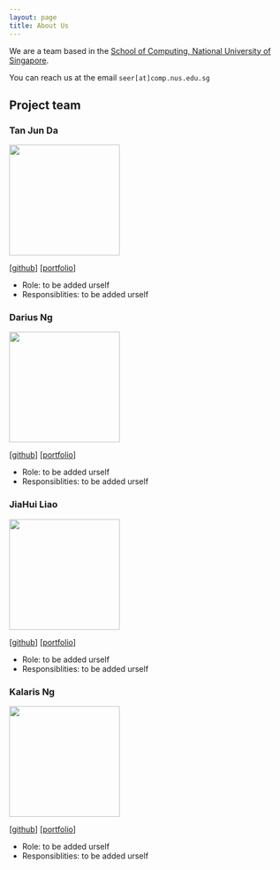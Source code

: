 ```yaml
---
layout: page
title: About Us
---
```


We are a team based in the [School of Computing, National University of Singapore](http://www.comp.nus.edu.sg).

You can reach us at the email `seer[at]comp.nus.edu.sg`

## Project team

### Tan Jun Da

<img src="images/johndoe.png" width="200px">

[[github](https://github.com/johndoe)]
[[portfolio](team/johndoe.md)]

* Role: to be added urself
* Responsiblities: to be added urself

### Darius Ng

<img src="images/johndoe.png" width="200px">

[[github](http://github.com/dfordarius)]
[[portfolio](team/dfordarius.md)]

* Role: to be added urself
* Responsiblities: to be added urself

### JiaHui Liao

<img src="images/johndoe.png" width="200px">

[[github](http://github.com/johndoe)] [[portfolio](team/johndoe.md)]

* Role: to be added urself
* Responsiblities: to be added urself

### Kalaris Ng

<img src="images/johndoe.png" width="200px">

[[github](http://github.com/johndoe)]
[[portfolio](team/johndoe.md)]

* Role: to be added urself
* Responsiblities: to be added urself


